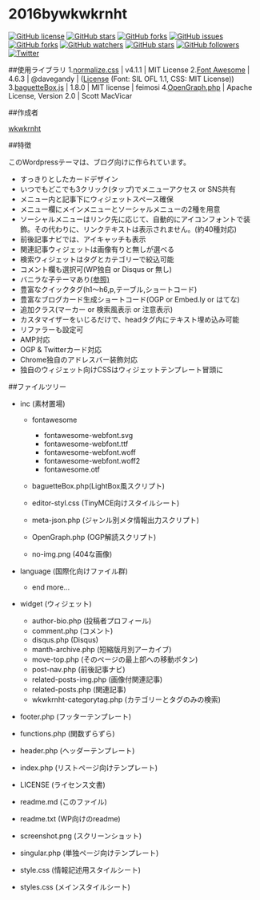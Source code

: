 2016bywkwkrnht
====

[![GitHub license](https://img.shields.io/badge/license-GPL-blue.svg)](https://raw.githubusercontent.com/wkwkrnht/2016-by-wkwkrnht/master/LICENSE) [![GitHub stars](https://img.shields.io/github/stars/wkwkrnht/2016-by-wkwkrnht.svg)](https://github.com/wkwkrnht/2016-by-wkwkrnht/stargazers) [![GitHub forks](https://img.shields.io/github/forks/wkwkrnht/2016-by-wkwkrnht.svg)](https://github.com/wkwkrnht/2016-by-wkwkrnht/network) [![GitHub issues](https://img.shields.io/github/issues/wkwkrnht/2016-by-wkwkrnht.svg)](https://github.com/wkwkrnht/2016-by-wkwkrnht/issues) [![GitHub forks](https://img.shields.io/github/forks/badges/shields.svg?style=social&label=Fork&maxAge=2592000)]() [![GitHub watchers](https://img.shields.io/github/watchers/badges/shields.svg?style=social&label=Watch&maxAge=2592000)]() [![GitHub stars](https://img.shields.io/github/stars/badges/shields.svg?style=social&label=Star&maxAge=2592000)]() [![GitHub followers](https://img.shields.io/github/followers/espadrine.svg?style=social&label=Follow&maxAge=2592000)]() [![Twitter](https://img.shields.io/twitter/url/http/github.com/wkwkrnht/2016-by-wkwkrnht.svg?style=social)](https://twitter.com/intent/tweet?text=Wow:&url=%5Bobject%20Object%5D)

##使用ライブラリ
1.[normalize.css](https://github.com/necolas/normalize.css) | v4.1.1 | MIT License
2.[Font Awesome](http://fontawesome.io) | 4.6.3 | @davegandy | ([License](http://fontawesome.io/license) (Font: SIL OFL 1.1, CSS: MIT License))
3.[baguetteBox.js](https://github.com/feimosi/baguetteBox.js) | 1.8.0 | MIT license | feimosi
4.[OpenGraph.php](https://github.com/scottmac/opengraph/) | Apache License, Version 2.0 | Scott MacVicar

##作成者

[wkwkrnht](https://twitter.com/wkwkrnht)

##特徴

このWordpressテーマは、ブログ向けに作られています。

* すっきりとしたカードデザイン
* いつでもどこでも3クリック(タップ)でメニューアクセス or SNS共有
* メニュー内と記事下にウィジェットスペース確保
* メニュー欄にメインメニューとソーシャルメニューの2種を用意
* ソーシャルメニューはリンク先に応じて、自動的にアイコンフォントで装飾。その代わりに、リンクテキストは表示されません。(約40種対応)
* 前後記事ナビでは、アイキャッチも表示
* 関連記事ウィジェットは画像有りと無しが選べる
* 検索ウィジェットはタグとカテゴリーで絞込可能
* コメント欄も選択可(WP独自 or Disqus or 無し)
* バニラな子テーマあり[(参照)](https://github.com/wkwkrnht/2016-by-wkwkrnht-child/)
* 豊富なクイックタグ(h1～h6,p,テーブル,ショートコード)
* 豊富なブログカード生成ショートコード(OGP or Embed.ly or はてな)
* 追加クラス(マーカー or 検索風表示 or 注意表示)
* カスタマイザーをいじるだけで、headタグ内にテキスト埋め込み可能
* リファラーも設定可
* AMP対応
* OGP & Twitterカード対応
* Chrome独自のアドレスバー装飾対応
* 独自のウィジェット向けCSSはウィジェットテンプレート冒頭に

##ファイルツリー

* inc (素材置場)

    * fontawesome

        * fontawesome-webfont.svg
        * fontawesome-webfont.ttf
        * fontawesome-webfont.woff
        * fontawesome-webfont.woff2
        * fontawesome.otf

    * baguetteBox.php(LightBox風スクリプト)
    * editor-styl.css (TinyMCE向けスタイルシート)
    * meta-json.php (ジャンル別メタ情報出力スクリプト)
    * OpenGraph.php (OGP解読スクリプト)
    * no-img.png (404な画像)

* language (国際化向けファイル群)

    * end more...

* widget (ウィジェット)

    * author-bio.php (投稿者プロフィール)
    * comment.php (コメント)
    * disqus.php (Disqus)
    * manth-archive.php (短縮版月別アーカイブ)
    * move-top.php (そのページの最上部への移動ボタン)
    * post-nav.php (前後記事ナビ)
    * related-posts-img.php (画像付関連記事)
    * related-posts.php (関連記事)
    * wkwkrnht-categorytag.php (カテゴリーとタグのみの検索)

* footer.php (フッターテンプレート)
* functions.php (関数ずらずら)
* header.php (ヘッダーテンプレート)
* index.php (リストページ向けテンプレート)
* LICENSE (ライセンス文書)
* readme.md (このファイル)
* readme.txt (WP向けのreadme)
* screenshot.png (スクリーンショット)
* singular.php (単独ページ向けテンプレート)
* style.css (情報記述用スタイルシート)
* styles.css (メインスタイルシート)
